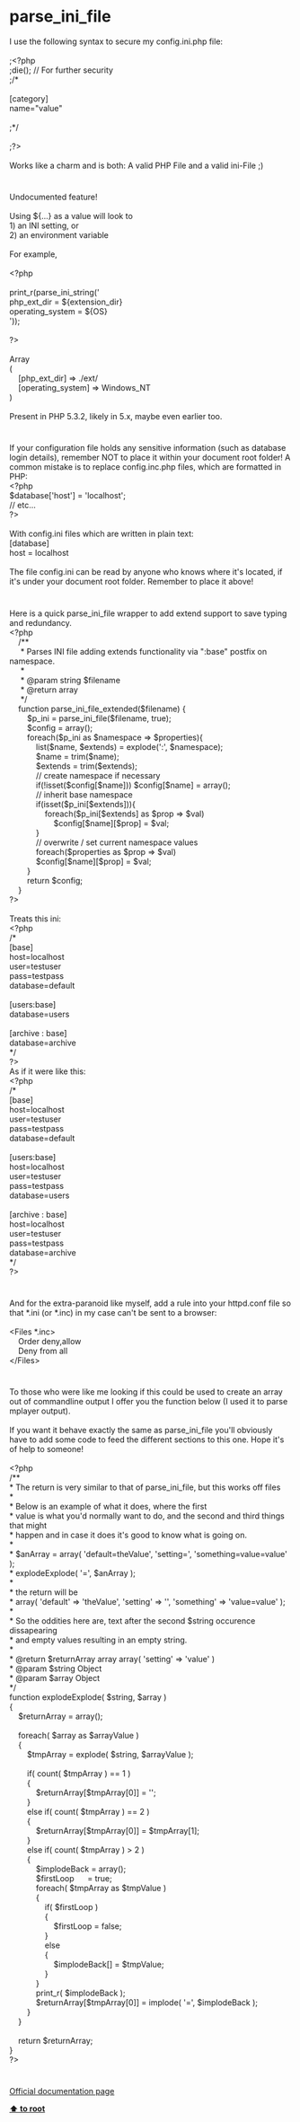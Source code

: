 # parse_ini_file




<div class="phpcode"><span class="html">
I use the following syntax to secure my config.ini.php file:<br><br>;<span class="default">&lt;?php<br></span><span class="keyword">;die(); </span><span class="comment">// For further security<br></span><span class="keyword">;</span><span class="comment">/*<br><br>[category]<br>name=&quot;value&quot;<br><br>;*/<br><br></span><span class="keyword">;</span><span class="default">?&gt;<br></span><br>Works like a charm and is both: A valid PHP File and a valid ini-File ;)</span>
</div>
  

#


<div class="phpcode"><span class="html">
Undocumented feature!<br><br>Using ${...} as a value will look to<br>1) an INI setting, or<br>2) an environment variable<br><br>For example,<br><br><span class="default">&lt;?php<br><br>print_r</span><span class="keyword">(</span><span class="default">parse_ini_string</span><span class="keyword">(</span><span class="string">&apos;<br>php_ext_dir = ${extension_dir}<br>operating_system = ${OS}<br>&apos;</span><span class="keyword">));<br><br></span><span class="default">?&gt;<br></span><br>Array<br>(<br>&#xA0; &#xA0; [php_ext_dir] =&gt; ./ext/<br>&#xA0; &#xA0; [operating_system] =&gt; Windows_NT<br>)<br><br>Present in PHP 5.3.2, likely in 5.x, maybe even earlier too.</span>
</div>
  

#


<div class="phpcode"><span class="html">
If your configuration file holds any sensitive information (such as database login details), remember NOT to place it within your document root folder! A common mistake is to replace config.inc.php files, which are formatted in PHP:<br><span class="default">&lt;?php<br>$database</span><span class="keyword">[</span><span class="string">&apos;host&apos;</span><span class="keyword">] = </span><span class="string">&apos;localhost&apos;</span><span class="keyword">;<br></span><span class="comment">// etc...<br></span><span class="default">?&gt;<br></span><br>With config.ini files which are written in plain text:<br>[database]<br>host = localhost<br><br>The file config.ini can be read by anyone who knows where it&apos;s located, if it&apos;s under your document root folder. Remember to place it above!</span>
</div>
  

#


<div class="phpcode"><span class="html">
Here is a quick parse_ini_file wrapper to add extend support to save typing and redundancy.<br><span class="default">&lt;?php<br>&#xA0; &#xA0; </span><span class="comment">/**<br>&#xA0; &#xA0;&#xA0; * Parses INI file adding extends functionality via &quot;:base&quot; postfix on namespace.<br>&#xA0; &#xA0;&#xA0; *<br>&#xA0; &#xA0;&#xA0; * @param string $filename<br>&#xA0; &#xA0;&#xA0; * @return array<br>&#xA0; &#xA0;&#xA0; */<br>&#xA0; &#xA0; </span><span class="keyword">function </span><span class="default">parse_ini_file_extended</span><span class="keyword">(</span><span class="default">$filename</span><span class="keyword">) {<br>&#xA0; &#xA0; &#xA0; &#xA0; </span><span class="default">$p_ini </span><span class="keyword">= </span><span class="default">parse_ini_file</span><span class="keyword">(</span><span class="default">$filename</span><span class="keyword">, </span><span class="default">true</span><span class="keyword">);<br>&#xA0; &#xA0; &#xA0; &#xA0; </span><span class="default">$config </span><span class="keyword">= array();<br>&#xA0; &#xA0; &#xA0; &#xA0; foreach(</span><span class="default">$p_ini </span><span class="keyword">as </span><span class="default">$namespace </span><span class="keyword">=&gt; </span><span class="default">$properties</span><span class="keyword">){<br>&#xA0; &#xA0; &#xA0; &#xA0; &#xA0; &#xA0; list(</span><span class="default">$name</span><span class="keyword">, </span><span class="default">$extends</span><span class="keyword">) = </span><span class="default">explode</span><span class="keyword">(</span><span class="string">&apos;:&apos;</span><span class="keyword">, </span><span class="default">$namespace</span><span class="keyword">);<br>&#xA0; &#xA0; &#xA0; &#xA0; &#xA0; &#xA0; </span><span class="default">$name </span><span class="keyword">= </span><span class="default">trim</span><span class="keyword">(</span><span class="default">$name</span><span class="keyword">);<br>&#xA0; &#xA0; &#xA0; &#xA0; &#xA0; &#xA0; </span><span class="default">$extends </span><span class="keyword">= </span><span class="default">trim</span><span class="keyword">(</span><span class="default">$extends</span><span class="keyword">);<br>&#xA0; &#xA0; &#xA0; &#xA0; &#xA0; &#xA0; </span><span class="comment">// create namespace if necessary<br>&#xA0; &#xA0; &#xA0; &#xA0; &#xA0; &#xA0; </span><span class="keyword">if(!isset(</span><span class="default">$config</span><span class="keyword">[</span><span class="default">$name</span><span class="keyword">])) </span><span class="default">$config</span><span class="keyword">[</span><span class="default">$name</span><span class="keyword">] = array();<br>&#xA0; &#xA0; &#xA0; &#xA0; &#xA0; &#xA0; </span><span class="comment">// inherit base namespace<br>&#xA0; &#xA0; &#xA0; &#xA0; &#xA0; &#xA0; </span><span class="keyword">if(isset(</span><span class="default">$p_ini</span><span class="keyword">[</span><span class="default">$extends</span><span class="keyword">])){<br>&#xA0; &#xA0; &#xA0; &#xA0; &#xA0; &#xA0; &#xA0; &#xA0; foreach(</span><span class="default">$p_ini</span><span class="keyword">[</span><span class="default">$extends</span><span class="keyword">] as </span><span class="default">$prop </span><span class="keyword">=&gt; </span><span class="default">$val</span><span class="keyword">)<br>&#xA0; &#xA0; &#xA0; &#xA0; &#xA0; &#xA0; &#xA0; &#xA0; &#xA0; &#xA0; </span><span class="default">$config</span><span class="keyword">[</span><span class="default">$name</span><span class="keyword">][</span><span class="default">$prop</span><span class="keyword">] = </span><span class="default">$val</span><span class="keyword">;<br>&#xA0; &#xA0; &#xA0; &#xA0; &#xA0; &#xA0; }<br>&#xA0; &#xA0; &#xA0; &#xA0; &#xA0; &#xA0; </span><span class="comment">// overwrite / set current namespace values<br>&#xA0; &#xA0; &#xA0; &#xA0; &#xA0; &#xA0; </span><span class="keyword">foreach(</span><span class="default">$properties </span><span class="keyword">as </span><span class="default">$prop </span><span class="keyword">=&gt; </span><span class="default">$val</span><span class="keyword">)<br>&#xA0; &#xA0; &#xA0; &#xA0; &#xA0; &#xA0; </span><span class="default">$config</span><span class="keyword">[</span><span class="default">$name</span><span class="keyword">][</span><span class="default">$prop</span><span class="keyword">] = </span><span class="default">$val</span><span class="keyword">;<br>&#xA0; &#xA0; &#xA0; &#xA0; }<br>&#xA0; &#xA0; &#xA0; &#xA0; return </span><span class="default">$config</span><span class="keyword">;<br>&#xA0; &#xA0; }<br></span><span class="default">?&gt;<br></span><br>Treats this ini:<br><span class="default">&lt;?php <br></span><span class="comment">/*<br>[base]<br>host=localhost<br>user=testuser<br>pass=testpass<br>database=default<br><br>[users:base]<br>database=users<br><br>[archive : base]<br>database=archive<br>*/<br></span><span class="default">?&gt;<br></span>As if it were like this:<br><span class="default">&lt;?php<br></span><span class="comment">/*<br>[base]<br>host=localhost<br>user=testuser<br>pass=testpass<br>database=default<br><br>[users:base]<br>host=localhost<br>user=testuser<br>pass=testpass<br>database=users<br><br>[archive : base]<br>host=localhost<br>user=testuser<br>pass=testpass<br>database=archive<br>*/<br></span><span class="default">?&gt;</span>
</span>
</div>
  

#


<div class="phpcode"><span class="html">
And for the extra-paranoid like myself, add a rule into your httpd.conf file so that *.ini (or *.inc) in my case can&apos;t be sent to a browser:<br><br>&lt;Files *.inc&gt;&#xA0; <br>&#xA0; &#xA0; Order deny,allow<br>&#xA0; &#xA0; Deny from all<br>&lt;/Files&gt;</span>
</div>
  

#


<div class="phpcode"><span class="html">
To those who were like me looking if this could be used to create an array out of commandline output I offer you the function below (I used it to parse mplayer output).<br><br>If you want it behave exactly the same as parse_ini_file you&apos;ll obviously have to add some code to feed the different sections to this one. Hope it&apos;s of help to someone!<br><br><span class="default">&lt;?php<br></span><span class="comment">/**<br> * The return is very similar to that of parse_ini_file, but this works off files<br> * <br> * Below is an example of what it does, where the first<br> * value is what you&apos;d normally want to do, and the second and third things that might<br> * happen and in case it does it&apos;s good to know what is going on.<br> * <br> * $anArray = array( &apos;default=theValue&apos;, &apos;setting=&apos;, &apos;something=value=value&apos; );<br> * explodeExplode( &apos;=&apos;, $anArray );<br> * <br> * the return will be <br> * array( &apos;default&apos; =&gt; &apos;theValue&apos;, &apos;setting&apos; =&gt; &apos;&apos;, &apos;something&apos; =&gt; &apos;value=value&apos; );<br> * <br> * So the oddities here are, text after the second $string occurence dissapearing<br> * and empty values resulting in an empty string.<br> * <br> * @return $returnArray array array( &apos;setting&apos; =&gt; &apos;value&apos; )<br> * @param $string Object<br> * @param $array Object<br> */<br></span><span class="keyword">function </span><span class="default">explodeExplode</span><span class="keyword">( </span><span class="default">$string</span><span class="keyword">, </span><span class="default">$array </span><span class="keyword">)<br>{<br>&#xA0; &#xA0; </span><span class="default">$returnArray </span><span class="keyword">= array();<br>&#xA0; &#xA0; <br>&#xA0; &#xA0; foreach( </span><span class="default">$array </span><span class="keyword">as </span><span class="default">$arrayValue </span><span class="keyword">)<br>&#xA0; &#xA0; {<br>&#xA0; &#xA0; &#xA0; &#xA0; </span><span class="default">$tmpArray </span><span class="keyword">= </span><span class="default">explode</span><span class="keyword">( </span><span class="default">$string</span><span class="keyword">, </span><span class="default">$arrayValue </span><span class="keyword">);<br>&#xA0; &#xA0; &#xA0; &#xA0; <br>&#xA0; &#xA0; &#xA0; &#xA0; if( </span><span class="default">count</span><span class="keyword">( </span><span class="default">$tmpArray </span><span class="keyword">) == </span><span class="default">1 </span><span class="keyword">)<br>&#xA0; &#xA0; &#xA0; &#xA0; {<br>&#xA0; &#xA0; &#xA0; &#xA0; &#xA0; &#xA0; </span><span class="default">$returnArray</span><span class="keyword">[</span><span class="default">$tmpArray</span><span class="keyword">[</span><span class="default">0</span><span class="keyword">]] = </span><span class="string">&apos;&apos;</span><span class="keyword">;<br>&#xA0; &#xA0; &#xA0; &#xA0; }<br>&#xA0; &#xA0; &#xA0; &#xA0; else if( </span><span class="default">count</span><span class="keyword">( </span><span class="default">$tmpArray </span><span class="keyword">) == </span><span class="default">2 </span><span class="keyword">)<br>&#xA0; &#xA0; &#xA0; &#xA0; {<br>&#xA0; &#xA0; &#xA0; &#xA0; &#xA0; &#xA0; </span><span class="default">$returnArray</span><span class="keyword">[</span><span class="default">$tmpArray</span><span class="keyword">[</span><span class="default">0</span><span class="keyword">]] = </span><span class="default">$tmpArray</span><span class="keyword">[</span><span class="default">1</span><span class="keyword">];<br>&#xA0; &#xA0; &#xA0; &#xA0; }<br>&#xA0; &#xA0; &#xA0; &#xA0; else if( </span><span class="default">count</span><span class="keyword">( </span><span class="default">$tmpArray </span><span class="keyword">) &gt; </span><span class="default">2 </span><span class="keyword">)<br>&#xA0; &#xA0; &#xA0; &#xA0; {<br>&#xA0; &#xA0; &#xA0; &#xA0; &#xA0; &#xA0; </span><span class="default">$implodeBack </span><span class="keyword">= array();<br>&#xA0; &#xA0; &#xA0; &#xA0; &#xA0; &#xA0; </span><span class="default">$firstLoop&#xA0; &#xA0; &#xA0; </span><span class="keyword">= </span><span class="default">true</span><span class="keyword">;<br>&#xA0; &#xA0; &#xA0; &#xA0; &#xA0; &#xA0; foreach( </span><span class="default">$tmpArray </span><span class="keyword">as </span><span class="default">$tmpValue </span><span class="keyword">)<br>&#xA0; &#xA0; &#xA0; &#xA0; &#xA0; &#xA0; {<br>&#xA0; &#xA0; &#xA0; &#xA0; &#xA0; &#xA0; &#xA0; &#xA0; if( </span><span class="default">$firstLoop </span><span class="keyword">)<br>&#xA0; &#xA0; &#xA0; &#xA0; &#xA0; &#xA0; &#xA0; &#xA0; {<br>&#xA0; &#xA0; &#xA0; &#xA0; &#xA0; &#xA0; &#xA0; &#xA0; &#xA0; &#xA0; </span><span class="default">$firstLoop </span><span class="keyword">= </span><span class="default">false</span><span class="keyword">;<br>&#xA0; &#xA0; &#xA0; &#xA0; &#xA0; &#xA0; &#xA0; &#xA0; }<br>&#xA0; &#xA0; &#xA0; &#xA0; &#xA0; &#xA0; &#xA0; &#xA0; else<br>&#xA0; &#xA0; &#xA0; &#xA0; &#xA0; &#xA0; &#xA0; &#xA0; {<br>&#xA0; &#xA0; &#xA0; &#xA0; &#xA0; &#xA0; &#xA0; &#xA0; &#xA0; &#xA0; </span><span class="default">$implodeBack</span><span class="keyword">[] = </span><span class="default">$tmpValue</span><span class="keyword">;<br>&#xA0; &#xA0; &#xA0; &#xA0; &#xA0; &#xA0; &#xA0; &#xA0; }<br>&#xA0; &#xA0; &#xA0; &#xA0; &#xA0; &#xA0; }<br>&#xA0; &#xA0; &#xA0; &#xA0; &#xA0; &#xA0; </span><span class="default">print_r</span><span class="keyword">( </span><span class="default">$implodeBack </span><span class="keyword">);<br>&#xA0; &#xA0; &#xA0; &#xA0; &#xA0; &#xA0; </span><span class="default">$returnArray</span><span class="keyword">[</span><span class="default">$tmpArray</span><span class="keyword">[</span><span class="default">0</span><span class="keyword">]] = </span><span class="default">implode</span><span class="keyword">( </span><span class="string">&apos;=&apos;</span><span class="keyword">, </span><span class="default">$implodeBack </span><span class="keyword">);<br>&#xA0; &#xA0; &#xA0; &#xA0; }<br>&#xA0; &#xA0; }<br>&#xA0; &#xA0; <br>&#xA0; &#xA0; return </span><span class="default">$returnArray</span><span class="keyword">;<br>}<br></span><span class="default">?&gt;</span>
</span>
</div>
  

#

[Official documentation page](https://www.php.net/manual/en/function.parse-ini-file.php)

**[⬆ to root](/)**